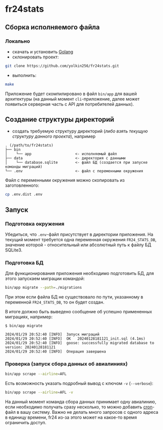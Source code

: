 # fr24stats

## Сборка исполняемого файла

### Локально

- скачать и установить [Golang](https://go.dev/)
- склонировать проект:

```bash
git clone https://github.com/yolkin256/fr24stats.git
```

- выполнить:

```bash
make
```

Приложение будет скомпилировано в файл `bin/app` для вашей архитектуры (на данный момент `cli`-приложение, далее может
появиться серверная часть с API для потребителей данных).

## Создание структуры директорий

- создать требуемую структуру директорий (*либо взять текущую структуру данного проекта*), например

```
. (/path/to/fr24stats)
├── bin
│    └── app                    <- исполняемый файл
├── data                        <- директория с данными
│    └── database.sqlite        <- файл БД (создается при запуске команды миграций)
└── .env                        <- файл с переменными окружения
```

Файл с переменными окружения можно скопировать из заготовленного:

```bash
cp .env.dist .env
```

## Запуск

### Подготовка окружения

Убедиться, что `.env`-файл присутствует в директории приложения. На текущий момент требуется одна переменная
окружения `FR24_STATS_DB`, значение которой - относительный или абсолютный путь к файлу БД SQLite3.

### Подготовка БД

Для функционирования приложения необходимо подготовить БД, для этого запускаем миграции командой:

```bash
bin/app migrate --path=./migrations
```

При этом если файла БД не существовало по пути, указанному в переменной `FR24_STATS_DB`, то он будет создан.

В итоге должно быть выведено сообщение об успешно примененных миграциях, например:

```
$ bin/app migrate

2024/01/29 20:52:40 [INFO]  Запуск миграций
2024/01/29 20:52:40 [INFO]  OK   20240128181121_init.sql (4.1ms)
2024/01/29 20:52:40 [INFO]  goose: successfully migrated database to version: 20240128181121
2024/01/29 20:52:40 [INFO]  Операция завершена
```

### Проверка (запуск сбора данных об авиалиниях)

```bash
bin/app scrape --airline=AFL
```

Есть возможность указать подробный вывод с ключом `-v` (`--verbose`):

```bash
bin/app scrape --airline=AFL -v
```

На данный момент команда сбора данных принимает одну авиалинию, если необходимо получать сразу несколько, то можно
добавить [cron](example.crontab)-файл в вашу систему. Важно не делать много запросов с одного адреса в единицу времени,
fr24 из-за этого может на какое-то время ограничить доступ.
